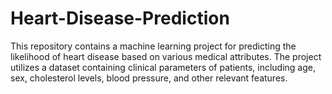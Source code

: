 # Heart-Disease-Prediction
This repository contains a machine learning project for predicting the likelihood of heart disease based on various medical attributes. The project utilizes a dataset containing clinical parameters of patients, including age, sex, cholesterol levels, blood pressure, and other relevant features.
